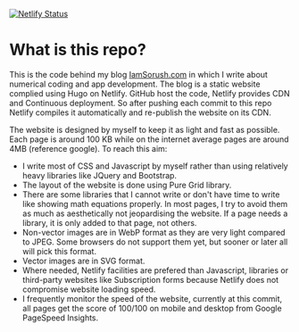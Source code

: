 [![Netlify Status](https://api.netlify.com/api/v1/badges/b4fcb993-656d-421b-b8b0-f343f34dc959/deploy-status)](https://app.netlify.com/sites/iamsorush/deploys)

# What is this repo?

This is the code behind my blog [IamSorush.com](https://iamsorush.com)  in which I write about numerical coding and app development. The blog is a static website complied using Hugo on Netlify. 
GitHub host the code, Netlify provides CDN and Continuous deployment. So after pushing each commit to this repo
Netlify compiles it automatically and re-publish the website on its CDN.

The website is designed by myself to keep it as light and fast as possible. Each page is around 100 KB while 
on the internet average pages are around 4MB (reference google). To reach this aim:

* I write most of CSS and Javascript by myself rather than using relatively heavy libraries like JQuery and Bootstrap.  
* The layout of the website is done using Pure Grid library. 
* There are some libraries that I cannot write or don't have time to write like showing math equations properly. In most pages, I try to avoid them as much as aesthetically not jeopardising the website.  If a page needs a library, it is only added to that page, not others.  
* Non-vector images are in WebP format as they are very light compared to JPEG. Some browsers do not support them yet, but sooner or later all will pick this format.   
* Vector images are in SVG format.  
* Where needed, Netlify facilities are prefered than Javascript, libraries or third-party websites like Subscription forms because Netlify does not compromise website loading speed.  
* I frequently monitor the speed of the website, currently at this commit, all pages get the score of 100/100 on mobile and desktop from Google PageSpeed Insights.  
